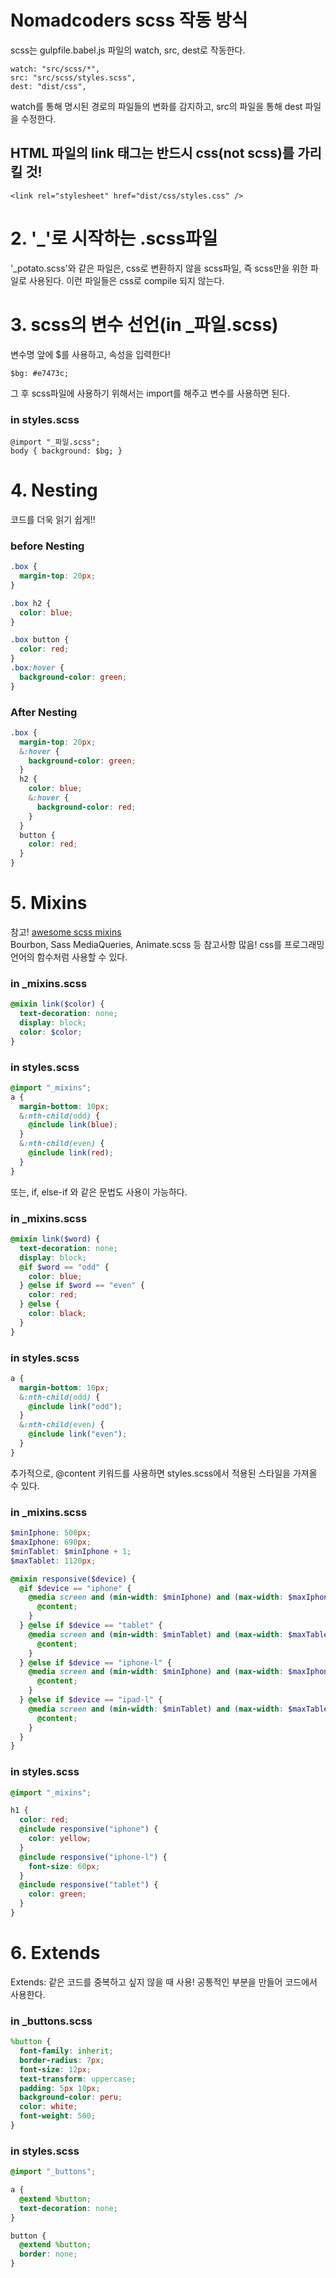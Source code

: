 # Nomadcoders scss 작동 방식

scss는 gulpfile.babel.js 파일의 watch, src, dest로 작동한다.

```
watch: "src/scss/*",
src: "src/scss/styles.scss",
dest: "dist/css",
```

watch를 통해 명시된 경로의 파일들의 변화를 감지하고, src의 파일을 통해 dest 파일을 수정한다.

## HTML 파일의 link 태그는 반드시 css(not scss)를 가리킬 것!

```
<link rel="stylesheet" href="dist/css/styles.css" />
```

# 2. '\_'로 시작하는 .scss파일

'\_potato.scss'와 같은 파일은, css로 변환하지 않을 scss파일, 즉 scss만을 위한 파일로 사용된다.
이런 파일들은 css로 compile 되지 않는다.

# 3. scss의 변수 선언(in \_파일.scss)

변수명 앞에 $를 사용하고, 속성을 입력한다!

```
$bg: #e7473c;
```

그 후 scss파일에 사용하기 위해서는 import를 해주고 변수를 사용하면 된다.

### in styles.scss

```
@import "_파일.scss";
body { background: $bg; }
```

# 4. Nesting

코드를 더욱 읽기 쉽게!!

### before Nesting

```css
.box {
  margin-top: 20px;
}

.box h2 {
  color: blue;
}

.box button {
  color: red;
}
.box:hover {
  background-color: green;
}
```

### After Nesting

```scss
.box {
  margin-top: 20px;
  &:hover {
    background-color: green;
  }
  h2 {
    color: blue;
    &:hover {
      background-color: red;
    }
  }
  button {
    color: red;
  }
}
```

# 5. Mixins
참고!
[awesome scss mixins](https://github.com/colourgarden/awesome-scss)   
Bourbon, Sass MediaQueries, Animate.scss 등 참고사항 많음!
css를 프로그래밍 언어의 함수처럼 사용할 수 있다.

### in \_mixins.scss

```scss
@mixin link($color) {
  text-decoration: none;
  display: block;
  color: $color;
}
```

### in styles.scss

```scss
@import "_mixins";
a {
  margin-bottom: 10px;
  &:nth-child(odd) {
    @include link(blue);
  }
  &:nth-child(even) {
    @include link(red);
  }
}
```

또는, if, else-if 와 같은 문법도 사용이 가능하다.

### in \_mixins.scss

```scss
@mixin link($word) {
  text-decoration: none;
  display: block;
  @if $word == "odd" {
    color: blue;
  } @else if $word == "even" {
    color: red;
  } @else {
    color: black;
  }
}
```

### in styles.scss

```scss
a {
  margin-bottom: 10px;
  &:nth-child(odd) {
    @include link("odd");
  }
  &:nth-child(even) {
    @include link("even");
  }
}
```

추가적으로, @content 키워드를 사용하면 styles.scss에서 적용된 스타일을 가져올 수 있다.

### in \_mixins.scss

```scss
$minIphone: 500px;
$maxIphone: 690px;
$minTablet: $minIphone + 1;
$maxTablet: 1120px;

@mixin responsive($device) {
  @if $device == "iphone" {
    @media screen and (min-width: $minIphone) and (max-width: $maxIphone) {
      @content;
    }
  } @else if $device == "tablet" {
    @media screen and (min-width: $minTablet) and (max-width: $maxTablet) {
      @content;
    }
  } @else if $device == "iphone-l" {
    @media screen and (min-width: $minIphone) and (max-width: $maxIphone) and (orientation: landscape) {
      @content;
    }
  } @else if $device == "ipad-l" {
    @media screen and (min-width: $minTablet) and (max-width: $maxTablet) and (orientation: landscape) {
      @content;
    }
  }
}
```

### in styles.scss

```scss
@import "_mixins";

h1 {
  color: red;
  @include responsive("iphone") {
    color: yellow;
  }
  @include responsive("iphone-l") {
    font-size: 60px;
  }
  @include responsive("tablet") {
    color: green;
  }
}
```

# 6. Extends

Extends: 같은 코드를 중복하고 싶지 않을 때 사용! 공통적인 부분을 만들어 코드에서 사용한다.

### in \_buttons.scss

```scss
%button {
  font-family: inherit;
  border-radius: 7px;
  font-size: 12px;
  text-transform: uppercase;
  padding: 5px 10px;
  background-color: peru;
  color: white;
  font-weight: 500;
}
```

### in styles.scss

```scss
@import "_buttons";

a {
  @extend %button;
  text-decoration: none;
}

button {
  @extend %button;
  border: none;
}
```

